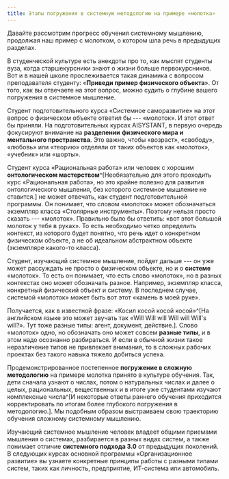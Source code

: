```yaml
---
title: Этапы погружения в системную методологию на примере «молотка»
---
```


Давайте рассмотрим прогресс обучения системному мышлению, продолжая наш
пример с молотком, о котором шла речь в предыдущих разделах.

В студенческой культуре есть анекдоты про то, как мыслят студенты вуза,
когда старшекурсники знают о жизни больше первокурсников. Вот и в нашей
школе прослеживается такая динамика с вопросом преподавателя студенту:
«**Приведи пример физического объекта**». От того, как вы отвечаете на
этот вопрос, можно судить о глубине вашего погружения в системное
мышление.

Студент подготовительного курса «Системное саморазвитие» на этот вопрос
о физическом объекте ответил бы --- «молоток». И этот ответ бы приняли.
На подготовительных курсах AISYSTANT, в первую очередь фокусируют
внимание на **разделении** **физического мира и ментального
пространства**. Это важно, чтобы «возраст», «свободу», «любовь» или
«теорию» отделяли от таких объектов как «молоток», «учебник» или
«шорты».

Студент курса «Рациональная работа» или человек с хорошим
**онтологическом мастерством**^[Необязательно для этого
проходить курс «Рациональная работа», но это крайне полезно для развития
онтологического мышления, без которого системное мышление не
ставится.] не может отвечать, как студент
подготовительной программы. Он понимает, что словом «молоток» может
обозначаться экземпляр класса «Столярные инструменты». Поэтому нельзя
просто сказать --- «молоток». Правильно было бы ответить: «вот этот
большой молоток у тебя в руках». То есть необходимо четко определить
контекст, из которого будет понятно, что речь идет о конкретном
физическом объекте, а не об идеальном абстрактном объекте (экземпляре
какого-то класса).

Студент, изучающий системное мышление, пойдет дальше --- он уже может
рассуждать не просто о физическом объекте, но и о **системе** «молоток».
То есть он понимает, что есть слово «молоток», но в разных контекстах
оно может обозначать разное. Например, экземпляр класса, конкретный
физический объект и систему. В последнем случае, системой «молоток»
может быть вот этот «камень в моей руке».

Получается, как в известной фразе: «Косил косой косой
косой»^[На английском языке это может звучать так «Will
Will will Will will Will\'s will?». Тут тоже разные типы: агент,
документ, действие.]. Слово «молоток» одно, но обозначать
оно может совсем **разные типы**, и в этом надо осознанно разбираться. И
если в обычной жизни такое неразличение типов не привлекает внимания, то
в сложных рабочих проектах без такого навыка тяжело добиться успеха.

Продемонстрированное постепенное **погружение в сложную методологию** на
примере молотка принято в культуре обучения. Так, дети сначала узнают о
числах, потом о натуральных числах и далее о целых, рациональных,
вещественных и в итоге уже студентами изучают комплексные
числа^[И некоторые ответы раннего обучения приходится
корректировать по итогам более глубокого погружения в
методологию.]. Мы подобным образом выстраиваем свою
траекторию обучения сложному системному мышлению.

Изучающий системное мышление человек владеет общими приемами мышления о
системах, разбирается в разных видах систем, а также понимает отличие
**системного подхода 3.0** от предыдущих поколений. В следующих курсах
основной программы «Организационное развитие» вы узнаете конкретные
принципы работы с разными типами систем, таких как личность,
предприятие, ИТ-система или автомобиль.
